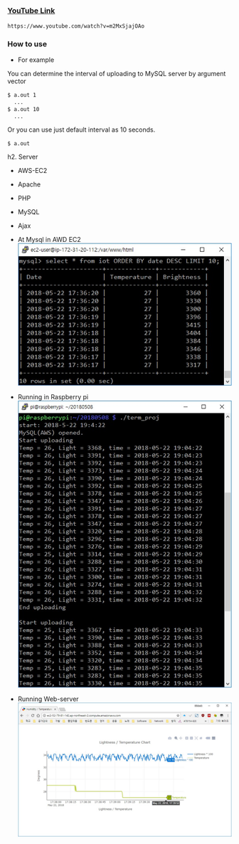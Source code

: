 ### [YouTube Link](https://www.youtube.com/watch?v=m2MxSjajOAo)
```
https://www.youtube.com/watch?v=m2MxSjajOAo
```

### How to use

* For example

You can determine the interval of uploading to MySQL server by argument vector
```
$ a.out 1
  ...
$ a.out 10
  ...
```
Or you can use just default interval as 10 seconds.
```
$ a.out
```

h2. Server

* AWS-EC2
* Apache
* PHP
* MySQL
* Ajax



* At Mysql in AWD EC2
![MySQL](./image/MySQL.jpg)

* Running in Raspberry pi
![Running](./image/Running.jpg)

* Running Web-server
![web](./image/web.jpg)
